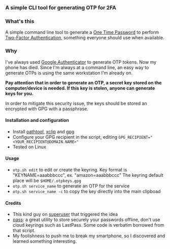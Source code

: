 ### A simple CLI tool for generating OTP for 2FA

### What's this

A simple command line tool to generate a [One Time Password](https://en.wikipedia.org/wiki/One-time_password) to perform [Two-Factor Authentication](https://en.wikipedia.org/wiki/Multi-factor_authentication), something everyone should use when available.

### Why

I've always used [Google Authenticator](https://play.google.com/store/apps/details?id=com.google.android.apps.authenticator2) to generate OTP tokens. Now my phone has died. Since I'm always at a command line, an easy way to generate OTPs is using the same workstation I'm already on.

**Pay attention that in order to generate an OTP, a secret key stored on the computer/device is needed. If this key is stolen, anyone can generate keys for you.**

In order to mitigate this security issue, the keys should be stored an encrypted with GPG with a passphrase.

#### Installation and configuration
* Install [oathtool](http://www.nongnu.org/oath-toolkit), [xclip](https://linux.die.net/man/1/xclip) and [gpg](https://gnupg.org)
* Configure your GPG recipient in the script, editing `GPG_RECIPIENT="<YOUR_RECIPIENT@DOMAIN.NAME>"`
* Tested on Linux

#### Usage
 - `otp.sh edit` to edit or create the keyring.
    Key format is "KEYNAME=aaabbbccc", ex. "amazon=aaabbbccc"
    The keyring default place will be `$HOME/.otpkeys.gpg`
 - `otp.sh service_name` to generate an OTP for the service
 - `otp.sh service_name -c` to copy the key directly into the main clipboad

#### Credits

- This kind guy on [superuser](https://superuser.com/questions/462478/is-there-a-google-authenticator-desktop-client/853318#853318) that triggered the idea
- [pass](https://linux.die.net/man/1/pass): a great utility to store securely your passwords offline, don't use cloud keyrings such as LastPass. Some code is verbatim borrowed from that script.
- My foolishness to push me to break my smartphone, so I discovered and learned something interesting.
